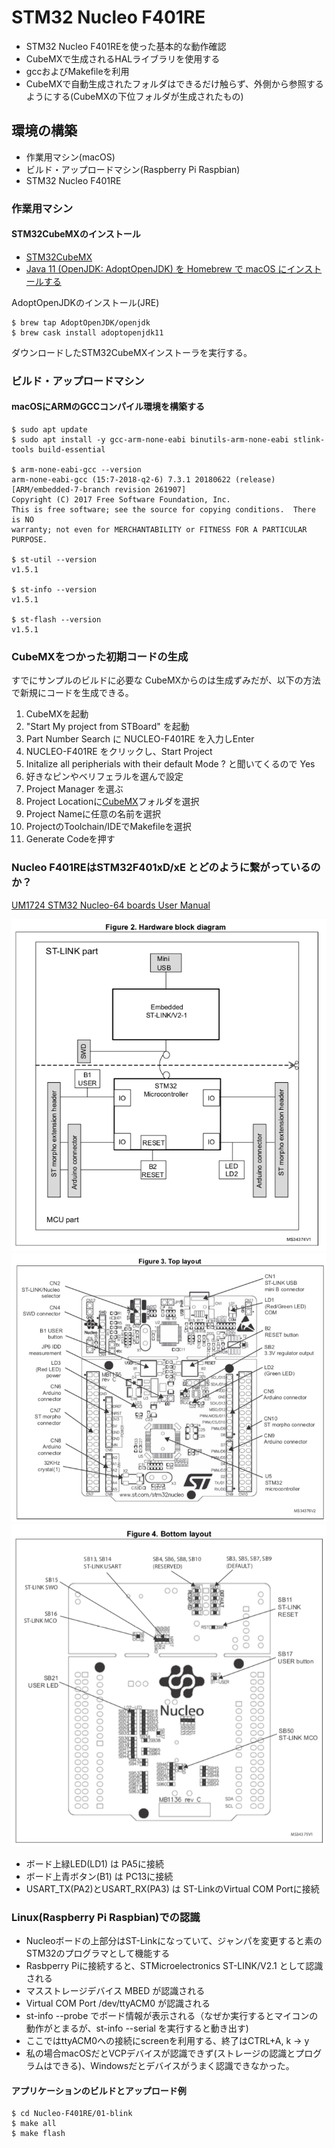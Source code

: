 # STM32 Nucleo F401RE

* STM32 Nucleo F401REを使った基本的な動作確認
* CubeMXで生成されるHALライブラリを使用する
* gccおよびMakefileを利用
* CubeMXで自動生成されたフォルダはできるだけ触らず、外側から参照するようにする(CubeMXの下位フォルダが生成されたもの)

## 環境の構築

* 作業用マシン(macOS)
* ビルド・アップロードマシン(Raspberry Pi Raspbian)
* STM32 Nucleo F401RE

### 作業用マシン

#### STM32CubeMXのインストール

* [STM32CubeMX](https://www.st.com/ja/development-tools/stm32cubemx.html)
* [Java 11 (OpenJDK: AdoptOpenJDK) を Homebrew で macOS にインストールする](https://qiita.com/niwasawa/items/460ccd0fa0041e7a2491)

AdoptOpenJDKのインストール(JRE)

	$ brew tap AdoptOpenJDK/openjdk
	$ brew cask install adoptopenjdk11
	
ダウンロードしたSTM32CubeMXインストーラを実行する。

### ビルド・アップロードマシン

#### macOSにARMのGCCコンパイル環境を構築する

	$ sudo apt update
	$ sudo apt install -y gcc-arm-none-eabi binutils-arm-none-eabi stlink-tools build-essential

	$ arm-none-eabi-gcc --version
	arm-none-eabi-gcc (15:7-2018-q2-6) 7.3.1 20180622 (release) [ARM/embedded-7-branch revision 261907]
	Copyright (C) 2017 Free Software Foundation, Inc.
	This is free software; see the source for copying conditions.  There is NO
	warranty; not even for MERCHANTABILITY or FITNESS FOR A PARTICULAR PURPOSE.

	$ st-util --version
	v1.5.1
	
	$ st-info --version
	v1.5.1
	
	$ st-flash --version
	v1.5.1

### CubeMXをつかった初期コードの生成

すでにサンプルのビルドに必要な CubeMXからのは生成ずみだが、以下の方法で新規にコードを生成できる。

1. CubeMXを起動
2. "Start My project from STBoard" を起動
3. Part Number Search に NUCLEO-F401RE を入力しEnter
4. NUCLEO-F401RE をクリックし、Start Project
5. Initalize all peripherials with their default Mode ? と聞いてくるので Yes
6. 好きなピンやベリフェラルを選んで設定
7. Project Manager を選ぶ
8. Project Locationに[CubeMX](./CubeMX)フォルダを選択
9. Project Nameに任意の名前を選択
10. ProjectのToolchain/IDEでMakefileを選択
11. Generate Codeを押す

### Nucleo F401REはSTM32F401xD/xE とどのように繋がっているのか？

[UM1724 STM32 Nucleo-64 boards User Manual](https://www.st.com/resource/en/user_manual/dm00105823-stm32-nucleo64-boards-mb1136-stmicroelectronics.pdf)

![UM1724 Rev 13 Page12](./images/01.png)
![UM1724 Rev 13 Page12](./images/02.png)
![UM1724 Rev 13 Page12](./images/03.png)

* ボード上緑LED(LD1) は PA5に接続
* ボード上青ボタン(B1) は PC13に接続
* USART\_TX(PA2)とUSART\_RX(PA3) は ST-LinkのVirtual COM Portに接続

### Linux(Raspberry Pi Raspbian)での認識

* Nucleoボードの上部分はST-Linkになっていて、ジャンパを変更すると素のSTM32のプログラマとして機能する
* Rasbperry Piに接続すると、STMicroelectronics ST-LINK/V2.1 として認識される
* マスストレージデバイス MBED が認識される
* Virtual COM Port /dev/ttyACM0 が認識される
* st-info --probe でボード情報が表示される（なぜか実行するとマイコンの動作がとまるが、st-info --serial を実行すると動き出す)
* ここではttyACM0への接続にscreenを利用する、終了はCTRL+A, k → y
* 私の場合macOSだとVCPデバイスが認識できず(ストレージの認識とプログラムはできる)、Windowsだとデバイスがうまく認識できなかった。

#### アプリケーションのビルドとアップロード例

	$ cd Nucleo-F401RE/01-blink
	$ make all
	$ make flash

